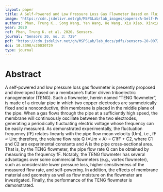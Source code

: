 ```yaml
---
layout: paper
title: A Self-Powered and Low Pressure Loss Gas Flowmeter Based on Fluid-Elastic Flutter Driven Triboelectric Nanogenerator
image: "https://cdn.jsdelivr.net/gh/MSPSLab/lab_images/papers/A-Self-Powered-and-Low-Pressure.png"
authors: Phan, Trung K., Song Wang, Yan Wang, He Wang, Xiu Xiao, Xinxiang Pan, Minyi Xu, and Jianchun Mi
year: 2020
ref: Phan, Trung K. et al. 2020. Sensors.
journal: "Sensors 20, no. 3: 729"
pdf: "https://cdn.jsdelivr.net/gh/MSPSLab/lab_docs/pdfs/sensors-20-00729-v2.pdf"
doi: 10.3390/s20030729
type: journal
---
```


# Abstract


A self-powered and low pressure loss gas flowmeter is presently proposed and developed based on a membrane’s flutter driven triboelectric nanogenerator (TENG). Such a flowmeter, herein named “TENG flowmeter”, is made of a circular pipe in which two copper electrodes are symmetrically fixed and a nonconductive, thin membrane is placed in the middle plane of the pipe. When a gas flows through the pipe at a sufficiently high speed, the membrane will continuously oscillate between the two electrodes, generating a periodically fluctuating electric voltage whose frequency can be easily measured. As demonstrated experimentally, the fluctuation frequency (fF) relates linearly with the pipe flow mean velocity (Um), i.e., fF ∝ Um; therefore, the volume flow rate Q (=Um × A) = C1fF + C2, where C1 and C2 are experimental constants and A is the pipe cross-sectional area. That is, by the TENG flowmeter, the pipe flow rate Q can be obtained by measuring the frequency fF. Notably, the TENG flowmeter has several advantages over some commercial flowmeters (e.g., vortex flowmeter), such as considerable lower pressure loss, higher sensitiveness of the measured flow rate, and self-powering. In addition, the effects of membrane material and geometry as well as flow moisture on the flowmeter are investigated. Finally, the performance of the TENG flowmeter is demonstrated.
